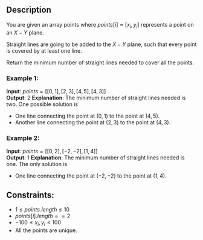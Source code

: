 ## Description
You are given an array points where $points[i] = [x_i, y_i]$ represents a point on an $X-Y$ plane.

Straight lines are going to be added to the $X-Y$ plane, such that every point is covered by at least one line.

Return the minimum number of straight lines needed to cover all the points.

 

### Example 1:
**Input**: $points = [[0,1],[2,3],[4,5],[4,3]]$  
**Output**: $2$
**Explanation**: The minimum number of straight lines needed is two. One possible solution is
- One line connecting the point at $(0, 1)$ to the point at $(4, 5)$.
- Another line connecting the point at $(2, 3)$ to the point at $(4, 3)$.
### Example 2:
**Input**: $points = [[0,2],[-2,-2],[1,4]]$  
**Output**: $1$
**Explanation**: The minimum number of straight lines needed is one. The only solution is
- One line connecting the point at $(-2, -2)$ to the point at $(1, 4)$.
 
## Constraints:
- $1 \leq points.length \leq 10$
- $points[i].length == 2$
- $-100 \leq x_i, y_i \leq 100$
- All the points are unique.